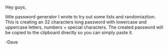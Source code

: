 Hey guys,

little password generator I wrote to try out some lists and randomiaztion.
This is creating an 32 characters long password with lowercase and uppercase letters, numbers + special characters.
The created password will be copied to the clipboard directly so you can simply paste it.

-Dave
